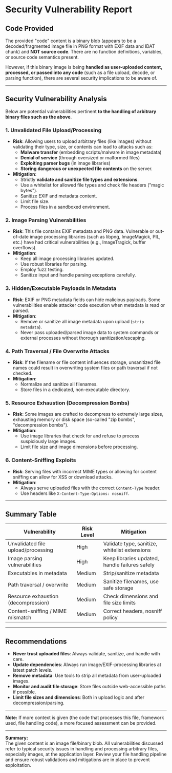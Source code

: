 # Security Vulnerability Report

## Code Provided

The provided "code" content is a binary blob (appears to be a decoded/fragmented image file in PNG format with EXIF data and IDAT chunk) and **NOT source code**. There are no function definitions, variables, or source code semantics present.

However, if this binary image is being **handled as user-uploaded content, processed, or passed into any code** (such as a file upload, decode, or parsing function), there are several security implications to be aware of.

---

## Security Vulnerability Analysis

Below are potential vulnerabilities pertinent **to the handling of arbitrary binary files such as the above**.

### 1. Unvalidated File Upload/Processing

- **Risk**: Allowing users to upload arbitrary files (like images) without validating their type, size, or contents can lead to attacks such as:
    - **Malware transfer** (embedding scripts/malware in image metadata)
    - **Denial of service** (through oversized or malformed files)
    - **Exploiting parser bugs** (in image libraries)
    - **Storing dangerous or unexpected file contents** on the server.
- **Mitigation**:
    - Strictly **validate and sanitize file types and extensions**.
    - Use a whitelist for allowed file types and check file headers ("magic bytes").
    - Sanitize EXIF and metadata content.
    - Limit file size.
    - Process files in a sandboxed environment.

### 2. Image Parsing Vulnerabilities

- **Risk**: This file contains EXIF metadata and PNG data. Vulnerable or out-of-date image processing libraries (such as libpng, ImageMagick, PIL, etc.) have had critical vulnerabilities (e.g., ImageTragick, buffer overflows).
- **Mitigation**:
    - Keep all image processing libraries updated.
    - Use robust libraries for parsing.
    - Employ fuzz testing.
    - Sanitize input and handle parsing exceptions carefully.

### 3. Hidden/Executable Payloads in Metadata

- **Risk**: EXIF or PNG metadata fields can hide malicious payloads. Some vulnerabilities enable attacker code execution when metadata is read or parsed.
- **Mitigation**:
    - Remove or sanitize all image metadata upon upload (`strip metadata`).
    - Never pass uploaded/parsed image data to system commands or external processes without thorough sanitization/escaping.

### 4. Path Traversal / File Overwrite Attacks

- **Risk**: If the filename or file content influences storage, unsanitized file names could result in overwriting system files or path traversal if not checked.
- **Mitigation**:
    - Normalize and sanitize all filenames.
    - Store files in a dedicated, non-executable directory.

### 5. Resource Exhaustion (Decompression Bombs)

- **Risk**: Some images are crafted to decompress to extremely large sizes, exhausting memory or disk space (so-called "zip bombs", "decompression bombs").
- **Mitigation**:
    - Use image libraries that check for and refuse to process suspiciously large images.
    - Limit file size and image dimensions before processing.

### 6. Content-Sniffing Exploits

- **Risk**: Serving files with incorrect MIME types or allowing for content sniffing can allow for XSS or download attacks.
- **Mitigation**:
    - Always serve uploaded files with the correct `Content-Type` header.
    - Use headers like `X-Content-Type-Options: nosniff`.

---

## Summary Table

| Vulnerability                       | Risk Level | Mitigation                                      |
|--------------------------------------|------------|-------------------------------------------------|
| Unvalidated file upload/processing   | High       | Validate type, sanitize, whitelist extensions   |
| Image parsing vulnerabilities        | High       | Keep libraries updated, handle failures safely  |
| Executables in metadata              | Medium     | Strip/sanitize metadata                         |
| Path traversal / overwrite           | Medium     | Sanitize filenames, use safe storage            |
| Resource exhaustion (decompression)  | Medium     | Check dimensions and file size limits           |
| Content-sniffing / MIME mismatch     | Medium     | Correct headers, nosniff policy                 |

---

## Recommendations

- **Never trust uploaded files**: Always validate, sanitize, and handle with care.
- **Update dependencies**: Always run image/EXIF-processing libraries at latest patch levels.
- **Remove metadata**: Use tools to strip all metadata from user-uploaded images.
- **Monitor and audit file storage**: Store files outside web-accessible paths if possible.
- **Limit file sizes and dimensions**: Both in upload logic and after decompression/parsing.

---

**Note:** If more context is given (the code that processes this file, framework used, file handling code), a more focused assessment can be provided.

---

**Summary:**  
The given content is an image file/binary blob. All vulnerabilities discussed refer to typical security issues in handling and processing arbitrary files, especially images, at the application layer. Review your file handling pipeline and ensure robust validations and mitigations are in place to prevent exploitation.